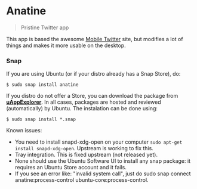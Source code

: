 # Anatine

> Pristine Twitter app

This app is based the awesome [Mobile Twitter](https://mobile.twitter.com) site, but modifies a lot of things and makes it more usable on the desktop.

### Snap

If you are using Ubuntu (or if your distro already has a Snap Store), do:

```
$ sudo snap install anatine
```

If you distro do not offer a Store, you can download the package from
[**uAppExplorer**](https://uappexplorer.com/app/anatine.claudioandre-br).
In all cases, packages are hosted and reviewed (automatically) by Ubuntu. The instalation can be done using:

```
$ sudo snap install *.snap
```

Known issues:
- You need to install snapd-xdg-open on your computer `sudo apt-get install snapd-xdg-open`. Upstream is working to fix this.
- Tray integration. This is fixed upstream (not released yet).
- None should use the Ubuntu Software UI to install any snap package: it requires an Ubuntu Store account and it fails.
- If you see an error like: "invalid system call", just do sudo snap connect anatine:process-control ubuntu-core:process-control.

